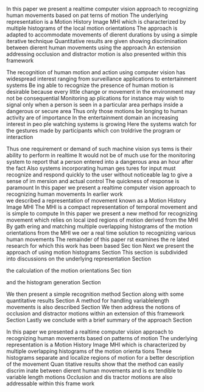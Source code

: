 
In this paper we present a realtime computer vision
approach to recognizing human movements based on pat
terns of motion The underlying representation is a
Motion History Image MHI which is characterized
by multiple histograms of the local motion orientations
The approach is adapted to accommodate movements of
dierent durations by using a simple iterative technique
Quantitative results are given showing discrimination
between dierent human movements using the approach
An extension addressing occlusion and distractor motion
is also presented within this framework

The recognition of human motion and action using
computer vision has widespread interest ranging from
surveillance applications to entertainment systems Be
ing able to recognize the presence of human motion is
desirable because every little change or movement in the
environment may not be consequential Monitoring ap
plications for instance may wish to signal only when
a person is seen in a particular area perhaps inside a
dangerous or secure area Thus only those motions be
longing to human activity are of importance In the
entertainment domain an increasing interest in peo
ple watching systems is growing Here the systems
watch for the gestures made by participants which con
troldrive the program or interaction 	

 Thus one
requirement or demand of such machine vision sys
tems is their ability to perform in realtime It would
not be of much use for the monitoring system to report
that a person entered into a dangerous area an hour
after the fact Also systems incorporating human ges
tures for input must recognize and respond quickly to
the user without noticeable lag to give a sense of im
mersion and actual control The quickness of response
is paramount
In this paper we present a realtime computer vision
approach to recognizing human movements In earlier
work 	
we described a representation of movement
known as a Motion History Image MHI The MHI is
a compact representation of temporal movement and is
simple to compute In this paper we present a new
method for recognizing movement which relies on local
ized regions of motion derived from the MHI By gath
ering and matching multiple overlapping histograms of
the motion orientations from the MHI we oer a real
time solution to recognizing various human movements
The remainder of this paper rst examines the re
lated research for which this work has been based Sec
tion 
Next we present the approach of using motion
histograms Section 
 This section is subdivided into
discussions on the underlying representation Section

 the calculation of the motion orientations Sec
tion 

and the histogram generation Section 


We then present a simple recognition method Section
along with some quantitative results Section
A
method for handling variablelength movements is also
described Section 
 We then address the notions of
occlusion and distractor motions within an extension of
this framework Section  Lastly we conclude with a
brief summary of the approach Section

In this paper we presented a realtime computer vision
approach to recognizing human movements based on
patterns of motion The underlying representation is a
Motion History Image MHI which is characterized by
multiple overlapping histograms of the motion orienta
tions These histograms separate and localize regions of
motion for a better description of the movement Quan
titative results show that the method can easily discrim
inate between dierent human movements and is ex
tendible to variable length motions Occlusion and dis
tractor motions are also addressable within this frame
work
